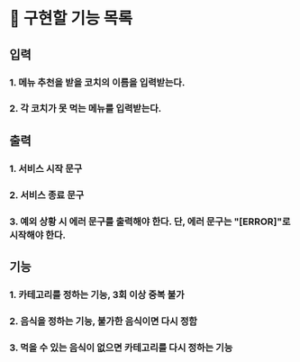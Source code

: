 # 📝 구현할 기능 목록

## 입력

### 1. 메뉴 추천을 받을 코치의 이름을 입력받는다.

### 2. 각 코치가 못 먹는 메뉴를 입력받는다.

## 출력

### 1. 서비스 시작 문구

### 2. 서비스 종료 문구

### 3. 예외 상황 시 에러 문구를 출력해야 한다. 단, 에러 문구는 "[ERROR]"로 시작해야 한다.

## 기능

### 1. 카테고리를 정하는 기능, 3회 이상 중복 불가

### 2. 음식을 정하는 기능, 불가한 음식이면 다시 정함

### 3. 먹을 수 있는 음식이 없으면 카테고리를 다시 정하는 기능
